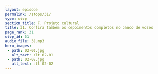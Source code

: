 ```yaml
---
layout: episode
permalink: /stops/31/
type: stop
section_title: F. Projeto cultural
title: 31. Confira também os depoimentos completos no banco de vozes
page_rank: 31
stop_id: 31
audio_file: 31.mp3
hero_images:
 - path: 02-01.jpg
   alt_text: alt 02-01
 - path: 02-02.jpg
   alt_text: alt 02-02
---
```

